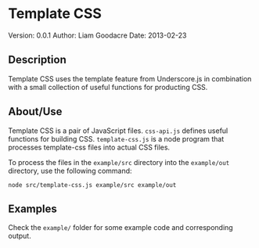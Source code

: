 # Template CSS

Version: 0.0.1
Author: Liam Goodacre
Date: 2013-02-23


## Description

Template CSS uses the template feature from Underscore.js in combination with a small collection of useful functions for producting CSS.


## About/Use

Template CSS is a pair of JavaScript files.  `css-api.js` defines useful functions for building CSS.  `template-css.js` is a node program that processes template-css files into actual CSS files.

To process the files in the `example/src` directory into the `example/out` directory, use the following command:

    node src/template-css.js example/src example/out


## Examples

Check the `example/` folder for some example code and corresponding output.

